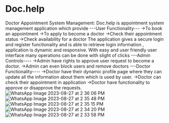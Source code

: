 # Doc.help

Doctor Appointment System Management:
Doc.help is appointment system management application which provide 
---User Functionality---
->To book an appointment 
->To apply to become a doctor
->Check their appointment status
->Check availability for a doctor
The application gives a secure login and register functionality and is able to retrieve login information , application is dynamic and responsive.
With easy and user friendly user interface many operations can be done with slight of clicks
---Admin Controls----
->Admin have rights to approve user request to become a doctor.
->Admin can even block users and remove doctors
---Doctor Functionality----
->Doctor have their dynamic profile page where they can update all the information about them which is used by user.
->Doctor can check their appointment in application
->Doctor have functionality to approve or disapprove the requests.
![WhatsApp Image 2023-08-27 at 2 36 06 PM](https://github.com/janrai1/Doc.help/assets/105383317/22da164b-02e4-4f9a-b4ca-0f2db359a8a7)
![WhatsApp Image 2023-08-27 at 2 35 48 PM](https://github.com/janrai1/Doc.help/assets/105383317/7a6b0929-1c54-413e-834b-6d85bbb5c699)
![WhatsApp Image 2023-08-27 at 2 35 15 PM](https://github.com/janrai1/Doc.help/assets/105383317/809fdca4-e2c9-4f02-8096-675eb1ccb74c)
![WhatsApp Image 2023-08-27 at 2 34 20 PM](https://github.com/janrai1/Doc.help/assets/105383317/ede0a9fb-d85e-4814-82e4-bb32c3bedbf9)
![WhatsApp Image 2023-08-27 at 2 33 58 PM](https://github.com/janrai1/Doc.help/assets/105383317/0b24e1e6-4bb2-4dc8-a9cb-d330ecbf416e)
